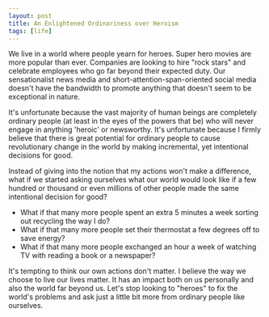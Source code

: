 ```yaml
---
layout: post
title: An Enlightened Ordinariness over Heroism
tags: [life]
---
```


We live in a world where people yearn for heroes. Super hero movies are more popular than ever. Companies are looking to hire "rock stars" and celebrate employees who go far beyond their expected duty. Our sensationalist news media and short-attention-span-oriented social media doesn't have the bandwidth to promote anything that doesn't seem to be exceptional in nature. 

It's unfortunate because the vast majority of human beings are completely ordinary people (at least in the eyes of the powers that be) who will never engage in anything 'heroic' or newsworthy. It's unfortunate because I firmly believe that there is great potential for ordinary people to cause revolutionary change in the world by making incremental, yet intentional decisions for good. 

Instead of giving into the notion that my actions won't make a difference, what if we started asking ourselves what our world would look like if a few hundred or thousand or even millions of other people made the same intentional decision for good? 

* What if that many more people spent an extra 5 minutes a week sorting out recycling the way I do? 
* What if that many more people set their thermostat a few degrees off to save energy? 
* What if that many more people exchanged an hour a week of watching TV with reading a book or a newspaper?

It's tempting to think our own actions don't matter. I believe the way we choose to live our lives matter. It has an impact both on us personally and also the world far beyond us. Let's stop looking to "heroes" to fix the world's problems and ask just a little bit more from ordinary people like ourselves.


